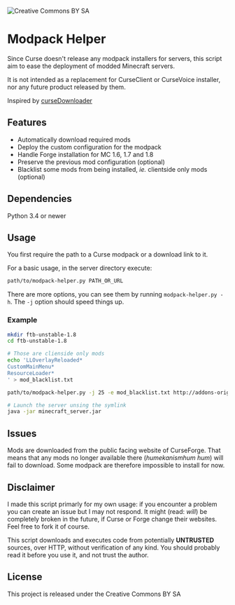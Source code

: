 ![Creative Commons BY SA](https://i.creativecommons.org/l/by-sa/4.0/80x15.png)

# Modpack Helper

Since Curse doesn't release any modpack installers for servers, this script aim to ease the deployment of modded Minecraft servers.

It is not intended as a replacement for CurseClient or CurseVoice installer, nor any future product released by them.

Inspired by [curseDownloader](https://github.com/portablejim/curseDownloader)

## Features

- Automatically download required mods
- Deploy the custom configuration for the modpack
- Handle Forge installation for MC 1.6, 1.7 and 1.8
- Preserve the previous mod configuration (optional)
- Blacklist some mods from being installed, _ie._ clientside only mods (optional)

## Dependencies

Python 3.4 or newer

## Usage

You first require the path to a Curse modpack or a download link to it.  

For a basic usage, in the server directory execute:
```bash
path/to/modpack-helper.py PATH_OR_URL
```

There are more options, you can see them by running `modpack-helper.py -h`. The `-j` option should speed things up.

### Example

```bash
mkdir ftb-unstable-1.8
cd ftb-unstable-1.8

# Those are clienside only mods
echo 'LLOverlayReloaded*
CustomMainMenu*
ResourceLoader*
' > mod_blacklist.txt

path/to/modpack-helper.py -j 25 -e mod_blacklist.txt http://addons-origin.cursecdn.com/files/2279/786/FTBUnstable18-3.0.18-1.8.9.zip

# Launch the server unsing the symlink
java -jar minecraft_server.jar
```

## Issues

Mods are downloaded from the public facing website of CurseForge. That means that any mods no longer available there (*humekanismhum hum*) will fail to download.
Some modpack are therefore impossible to install for now.

## Disclaimer

I made this script primarly for my own usage: if you encounter a problem you can create an issue but I may not respond.
It might (read: *will*) be completely broken in the future, if Curse or Forge change their websites.
Feel free to fork it of course.

This script downloads and executes code from potentially __UNTRUSTED__ sources, over HTTP, without verification of any kind.
You should probably read it before you use it, and not trust the author.

## License

This project is released under the Creative Commons BY SA
